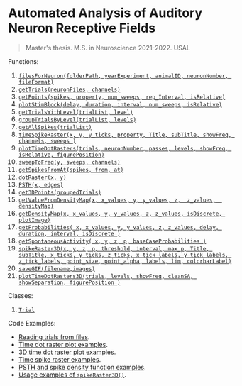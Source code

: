 # Automated Analysis of Auditory Neuron Receptive Fields
> Master's thesis. M.S. in Neuroscience 2021-2022. USAL

Functions:
1. [`filesForNeuron(folderPath, yearExperiment, animalID, neuronNumber, fileFormat)`](https://github.com/DRTorresRuiz/AutomatedAnalysisOfAuditoryNeuronReceptiveFields/wiki/Documentation#-filesforneuron)
2. [`getTrials(neuronFiles, channels)`](https://github.com/DRTorresRuiz/AutomatedAnalysisOfAuditoryNeuronReceptiveFields/wiki/Documentation#-gettrials)
3. [`getPoints(spikes, property, num_sweeps, rep_Interval, isRelative)`](https://github.com/DRTorresRuiz/AutomatedAnalysisOfAuditoryNeuronReceptiveFields/wiki/Documentation#-getpoints)
4. [`plotStimBlock(delay, duration, interval, num_sweeps, isRelative)`](https://github.com/DRTorresRuiz/AutomatedAnalysisOfAuditoryNeuronReceptiveFields/wiki/Documentation#-plotstimblock)
5. [`getTrialsWithLevel(trialList, level)`](https://github.com/DRTorresRuiz/AutomatedAnalysisOfAuditoryNeuronReceptiveFields/wiki/Documentation#-gettrialswithlevel)
6. [`groupTrialsByLevel(trialList, levels)`](https://github.com/DRTorresRuiz/AutomatedAnalysisOfAuditoryNeuronReceptiveFields/wiki/Documentation#-grouptrialsbylevel)
7. [`getAllSpikes(trialList)`](https://github.com/DRTorresRuiz/AutomatedAnalysisOfAuditoryNeuronReceptiveFields/wiki/Documentation#-getallspikes)
8. [`timeSpikeRaster(x, y, y_ticks, property, Title, subTitle, showFreq, channels, sweeps )`](https://github.com/DRTorresRuiz/AutomatedAnalysisOfAuditoryNeuronReceptiveFields/wiki/Documentation#-timespikeraster)
9. [`plotTimeDotRasters(trials, neuronNumber, passes, levels, showFreq, isRelative, figurePosition)`](https://github.com/DRTorresRuiz/AutomatedAnalysisOfAuditoryNeuronReceptiveFields/wiki/Documentation#-plottimedotrasters)
10. [`sweepToFreq(y, sweeps, channels)`](https://github.com/DRTorresRuiz/AutomatedAnalysisOfAuditoryNeuronReceptiveFields/wiki/Documentation#-sweeptofreq)
11. [`getSpikesFromAt(spikes, from, at)`](https://github.com/DRTorresRuiz/AutomatedAnalysisOfAuditoryNeuronReceptiveFields/wiki/Documentation#-getspikesfromat)
12. [`dotRaster(x, y)`](https://github.com/DRTorresRuiz/AutomatedAnalysisOfAuditoryNeuronReceptiveFields/wiki/Documentation#-dotraster)
13. [`PSTH(x, edges)`](https://github.com/DRTorresRuiz/AutomatedAnalysisOfAuditoryNeuronReceptiveFields/wiki/Documentation#-psth)
14. [`get3DPoints(groupedTrials)`](https://github.com/DRTorresRuiz/AutomatedAnalysisOfAuditoryNeuronReceptiveFields/wiki/Documentation#-get3dpoints)
15. [`getValueFromDensityMap(x, x_values, y, y_values, z,  z_values,  densityMap)`](https://github.com/DRTorresRuiz/AutomatedAnalysisOfAuditoryNeuronReceptiveFields/wiki/Documentation#-getvaluefromdensitymap)
16. [`getDensityMap(x, x_values, y, y_values, z, z_values, isDiscrete, plotImage)`](https://github.com/DRTorresRuiz/AutomatedAnalysisOfAuditoryNeuronReceptiveFields/wiki/Documentation#-getdensitymap)
17. [`getProbabilities( x, x_values, y, y_values, z, z_values, delay, duration, interval, isDiscrete )`](https://github.com/DRTorresRuiz/AutomatedAnalysisOfAuditoryNeuronReceptiveFields/wiki/Documentation#-getprobabilities)
18. [`getSpontaneousActivity( x, y, z, p, baseCaseProbabilities )`](https://github.com/DRTorresRuiz/AutomatedAnalysisOfAuditoryNeuronReceptiveFields/wiki/Documentation#-getspontaneousactivity)
19. [`spikeRaster3D(x, y, z, p, threshold, interval, max_p, Title, subTitle, x_ticks, y_ticks, z_ticks, x_tick_labels, y_tick_labels, z_tick_labels, point_size, point_alpha, labels, lim, colorbarLabel)`](https://github.com/DRTorresRuiz/AutomatedAnalysisOfAuditoryNeuronReceptiveFields/wiki/Documentation#-spikeraster3d)
20. [`saveGIF(filename,images)`](https://github.com/DRTorresRuiz/AutomatedAnalysisOfAuditoryNeuronReceptiveFields/wiki/Documentation#-savegif)
21. [`plotTimeDotRasters3D(trials, levels, showFreq, cleanSA, showSeparation, figurePosition )`](https://github.com/DRTorresRuiz/AutomatedAnalysisOfAuditoryNeuronReceptiveFields/wiki/Documentation#-plottimedotrasters3d)

Classes:
1. [`Trial`](https://github.com/DRTorresRuiz/AutomatedAnalysisOfAuditoryNeuronReceptiveFields/wiki/Documentation#-trial)

Code Examples:
- [Reading trials from files](https://github.com/DRTorresRuiz/AutomatedAnalysisOfAuditoryNeuronReceptiveFields/blob/main/utils/tests/readingTrials.m).
- [Time dot raster plot examples](https://github.com/DRTorresRuiz/AutomatedAnalysisOfAuditoryNeuronReceptiveFields/blob/main/utils/tests/plotTimeDotRasterExamples.m).
- [3D time dot raster plot examples](https://github.com/DRTorresRuiz/AutomatedAnalysisOfAuditoryNeuronReceptiveFields/blob/main/utils/tests/plotTimeDotRasters3DExamples.m).
- [Time spike raster examples](https://github.com/DRTorresRuiz/AutomatedAnalysisOfAuditoryNeuronReceptiveFields/blob/main/utils/tests/timeSpikeRasterExamples.m).
- [PSTH and spike density function examples](https://github.com/DRTorresRuiz/AutomatedAnalysisOfAuditoryNeuronReceptiveFields/blob/main/utils/tests/PSTHSpikeDensityFunctionExample.m).
- [Usage examples of `spikeRaster3D()`](https://github.com/DRTorresRuiz/AutomatedAnalysisOfAuditoryNeuronReceptiveFields/blob/main/utils/tests/spikeRaster3DExamples.m).
